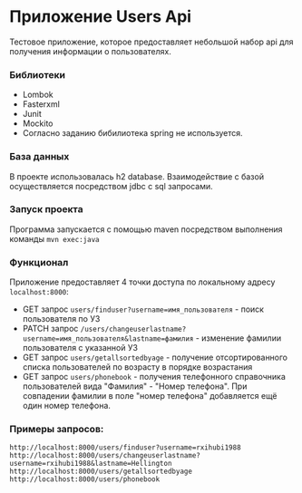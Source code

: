 # Приложение Users Api
Тестовое приложение, которое предоставляет небольшой набор api
 для получения информации о пользователях.
### Библиотеки
- Lombok
- Fasterxml
- Junit
- Mockito
- Согласно заданию бибилиотека spring не используется.
### База данных
В проекте использовалась h2 database. Взаимодействие с базой
осуществляется посредством jdbc с sql запросами.
### Запуск проекта
Программа запускается с помощью maven посредством выполнения команды
`mvn exec:java`
### Функционал
Приложение предоставляет 4 точки доступа по локальному адресу `localhost:8000`:
- GET запрос `users/finduser?username=имя_пользователя` -
 поиск пользователя по УЗ
- PATCH запрос `/users/changeuserlastname?username=имя_пользователя&lastname=фамилия` -
 изменение фамилии пользователя с указанной УЗ
- GET запрос `users/getallsortedbyage` - получение отсортированного списка
 пользователей по возрасту в порядке возрастания
- GET запрос `users/phonebook` - получения телефонного справочника пользователей
вида "Фамилия" - "Номер телефона". При совпадении фамилии в поле "номер телефона"
добавляется ещё один номер телефона.
### Примеры запросов:
`http://localhost:8000/users/finduser?username=rxihubi1988`
`http://localhost:8000/users/changeuserlastname?username=rxihubi1988&lastname=Hellington`
`http://localhost:8000/users/getallsortedbyage`
`http://localhost:8000/users/phonebook`


